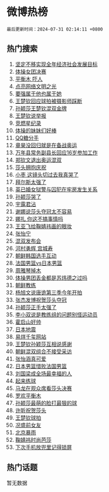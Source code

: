 # 微博热榜

`最后更新时间：2024-07-31 02:14:11 +0800`

## 热门搜索

1. [坚定不移实现全年经济社会发展目标](https://m.weibo.cn/search?containerid=100103type%3D1%26t%3D10%26q%3D%23%E5%9D%9A%E5%AE%9A%E4%B8%8D%E7%A7%BB%E5%AE%9E%E7%8E%B0%E5%85%A8%E5%B9%B4%E7%BB%8F%E6%B5%8E%E7%A4%BE%E4%BC%9A%E5%8F%91%E5%B1%95%E7%9B%AE%E6%A0%87%23&stream_entry_id=51&isnewpage=1&extparam=seat%3D1%26pos%3D0%26q%3D%2523%25E5%259D%259A%25E5%25AE%259A%25E4%25B8%258D%25E7%25A7%25BB%25E5%25AE%259E%25E7%258E%25B0%25E5%2585%25A8%25E5%25B9%25B4%25E7%25BB%258F%25E6%25B5%258E%25E7%25A4%25BE%25E4%25BC%259A%25E5%258F%2591%25E5%25B1%2595%25E7%259B%25AE%25E6%25A0%2587%2523%26stream_entry_id%3D51%26dgr%3D0%26c_type%3D51%26filter_type%3Drealtimehot%26cate%3D10103%26display_time%3D1722363250%26pre_seqid%3D1722363250153026663183)
1. [体操女团决赛](https://m.weibo.cn/search?containerid=100103type%3D1%26t%3D10%26q%3D%23%E4%BD%93%E6%93%8D%E5%A5%B3%E5%9B%A2%E5%86%B3%E8%B5%9B%23&stream_entry_id=31&isnewpage=1&extparam=seat%3D1%26pos%3D0%26q%3D%2523%25E4%25BD%2593%25E6%2593%258D%25E5%25A5%25B3%25E5%259B%25A2%25E5%2586%25B3%25E8%25B5%259B%2523%26c_type%3D31%26cate%3D5001%26band_rank%3D1%26dgr%3D0%26stream_entry_id%3D31%26flag%3D2%26filter_type%3Drealtimehot%26lcate%3D5001%26realpos%3D1%26display_time%3D1722363250%26pre_seqid%3D1722363250153026663183)
1. [平衡木 吓人](https://m.weibo.cn/search?containerid=100103type%3D1%26t%3D10%26q%3D%E5%B9%B3%E8%A1%A1%E6%9C%A8+%E5%90%93%E4%BA%BA&stream_entry_id=31&isnewpage=1&extparam=seat%3D1%26pos%3D1%26q%3D%25E5%25B9%25B3%25E8%25A1%25A1%25E6%259C%25A8%2520%25E5%2590%2593%25E4%25BA%25BA%26c_type%3D31%26cate%3D5001%26band_rank%3D2%26dgr%3D0%26stream_entry_id%3D31%26flag%3D1%26filter_type%3Drealtimehot%26lcate%3D5001%26realpos%3D2%26display_time%3D1722363250%26pre_seqid%3D1722363250153026663183)
1. [点亮网络文明之光](https://m.weibo.cn/search?containerid=100103type%3D1%26t%3D10%26q%3D%23%E7%82%B9%E4%BA%AE%E7%BD%91%E7%BB%9C%E6%96%87%E6%98%8E%E4%B9%8B%E5%85%89%23&stream_entry_id=31&isnewpage=1&extparam=seat%3D1%26pos%3D2%26q%3D%2523%25E7%2582%25B9%25E4%25BA%25AE%25E7%25BD%2591%25E7%25BB%259C%25E6%2596%2587%25E6%2598%258E%25E4%25B9%258B%25E5%2585%2589%2523%26c_type%3D31%26cate%3D5001%26band_rank%3D3%26dgr%3D0%26stream_entry_id%3D31%26flag%3D0%26filter_type%3Drealtimehot%26lcate%3D5001%26realpos%3D3%26display_time%3D1722363250%26pre_seqid%3D1722363250153026663183)
1. [要强属于他也属于她](https://m.weibo.cn/search?containerid=100103type%3D1%26t%3D10%26q%3D%23%E8%A6%81%E5%BC%BA%E5%B1%9E%E4%BA%8E%E4%BB%96%E4%B9%9F%E5%B1%9E%E4%BA%8E%E5%A5%B9%23&stream_entry_id=31&isnewpage=1&extparam=seat%3D1%26pos%3D3%26q%3D%2523%25E8%25A6%2581%25E5%25BC%25BA%25E5%25B1%259E%25E4%25BA%258E%25E4%25BB%2596%25E4%25B9%259F%25E5%25B1%259E%25E4%25BA%258E%25E5%25A5%25B9%2523%26c_type%3D31%26adid%3D248614%26topic_ad%3D1%26cate%3D5001%26band_rank%3D4%26stream_entry_id%3D31%26filter_type%3Drealtimehot%26is_ad_pos%3D1%26lcate%3D5001%26dgr%3D0%26display_time%3D1722363250%26pre_seqid%3D1722363250153026663183)
1. [王楚钦回应球拍被摄影师踩断](https://m.weibo.cn/search?containerid=100103type%3D1%26t%3D10%26q%3D%23%E7%8E%8B%E6%A5%9A%E9%92%A6%E5%9B%9E%E5%BA%94%E7%90%83%E6%8B%8D%E8%A2%AB%E6%91%84%E5%BD%B1%E5%B8%88%E8%B8%A9%E6%96%AD%23&stream_entry_id=31&isnewpage=1&extparam=seat%3D1%26pos%3D4%26q%3D%2523%25E7%258E%258B%25E6%25A5%259A%25E9%2592%25A6%25E5%259B%259E%25E5%25BA%2594%25E7%2590%2583%25E6%258B%258D%25E8%25A2%25AB%25E6%2591%2584%25E5%25BD%25B1%25E5%25B8%2588%25E8%25B8%25A9%25E6%2596%25AD%2523%26c_type%3D31%26cate%3D5001%26band_rank%3D4%26dgr%3D0%26stream_entry_id%3D31%26flag%3D16%26filter_type%3Drealtimehot%26lcate%3D5001%26realpos%3D4%26display_time%3D1722363250%26pre_seqid%3D1722363250153026663183)
1. [孙颖莎王楚钦混双金牌](https://m.weibo.cn/search?containerid=100103type%3D1%26t%3D10%26q%3D%23%E5%AD%99%E9%A2%96%E8%8E%8E%E7%8E%8B%E6%A5%9A%E9%92%A6%E6%B7%B7%E5%8F%8C%E9%87%91%E7%89%8C%23&stream_entry_id=31&isnewpage=1&extparam=seat%3D1%26pos%3D5%26q%3D%2523%25E5%25AD%2599%25E9%25A2%2596%25E8%258E%258E%25E7%258E%258B%25E6%25A5%259A%25E9%2592%25A6%25E6%25B7%25B7%25E5%258F%258C%25E9%2587%2591%25E7%2589%258C%2523%26c_type%3D31%26cate%3D5001%26band_rank%3D5%26dgr%3D0%26stream_entry_id%3D31%26flag%3D16%26filter_type%3Drealtimehot%26lcate%3D5001%26realpos%3D5%26display_time%3D1722363250%26pre_seqid%3D1722363250153026663183)
1. [王楚钦说举报](https://m.weibo.cn/search?containerid=100103type%3D1%26t%3D10%26q%3D%23%E7%8E%8B%E6%A5%9A%E9%92%A6%E8%AF%B4%E4%B8%BE%E6%8A%A5%23&stream_entry_id=31&isnewpage=1&extparam=seat%3D1%26pos%3D6%26q%3D%2523%25E7%258E%258B%25E6%25A5%259A%25E9%2592%25A6%25E8%25AF%25B4%25E4%25B8%25BE%25E6%258A%25A5%2523%26c_type%3D31%26cate%3D5001%26band_rank%3D6%26dgr%3D0%26stream_entry_id%3D31%26flag%3D2%26filter_type%3Drealtimehot%26lcate%3D5001%26realpos%3D6%26display_time%3D1722363250%26pre_seqid%3D1722363250153026663183)
1. [竞燃星纪录](https://m.weibo.cn/search?containerid=100103type%3D1%26t%3D10%26q%3D%23%E7%AB%9E%E7%87%83%E6%98%9F%E7%BA%AA%E5%BD%95%23&stream_entry_id=31&isnewpage=1&extparam=seat%3D1%26pos%3D7%26q%3D%2523%25E7%25AB%259E%25E7%2587%2583%25E6%2598%259F%25E7%25BA%25AA%25E5%25BD%2595%2523%26dgr%3D0%26adid%3D247015%26cate%3D5001%26band_rank%3D7%26stream_entry_id%3D31%26filter_type%3Drealtimehot%26is_ad_pos%3D1%26lcate%3D5001%26c_type%3D31%26display_time%3D1722363250%26pre_seqid%3D1722363250153026663183)
1. [体操的妹妹们好棒](https://m.weibo.cn/search?containerid=100103type%3D1%26t%3D10%26q%3D%23%E4%BD%93%E6%93%8D%E7%9A%84%E5%A6%B9%E5%A6%B9%E4%BB%AC%E5%A5%BD%E6%A3%92%23&stream_entry_id=31&isnewpage=1&extparam=seat%3D1%26pos%3D8%26q%3D%2523%25E4%25BD%2593%25E6%2593%258D%25E7%259A%2584%25E5%25A6%25B9%25E5%25A6%25B9%25E4%25BB%25AC%25E5%25A5%25BD%25E6%25A3%2592%2523%26c_type%3D31%26cate%3D5001%26band_rank%3D7%26dgr%3D0%26stream_entry_id%3D31%26flag%3D1%26filter_type%3Drealtimehot%26lcate%3D5001%26realpos%3D7%26display_time%3D1722363250%26pre_seqid%3D1722363250153026663183)
1. [QQ糖分手](https://m.weibo.cn/search?containerid=100103type%3D1%26t%3D10%26q%3DQQ%E7%B3%96%E5%88%86%E6%89%8B&stream_entry_id=31&isnewpage=1&extparam=seat%3D1%26pos%3D9%26q%3DQQ%25E7%25B3%2596%25E5%2588%2586%25E6%2589%258B%26c_type%3D31%26cate%3D5001%26band_rank%3D8%26dgr%3D0%26stream_entry_id%3D31%26flag%3D2%26filter_type%3Drealtimehot%26lcate%3D5001%26realpos%3D8%26display_time%3D1722363250%26pre_seqid%3D1722363250153026663183)
1. [章昊没回归就是在备战奥运](https://m.weibo.cn/search?containerid=100103type%3D1%26t%3D10%26q%3D%E7%AB%A0%E6%98%8A%E6%B2%A1%E5%9B%9E%E5%BD%92%E5%B0%B1%E6%98%AF%E5%9C%A8%E5%A4%87%E6%88%98%E5%A5%A5%E8%BF%90&stream_entry_id=31&isnewpage=1&extparam=seat%3D1%26pos%3D10%26q%3D%25E7%25AB%25A0%25E6%2598%258A%25E6%25B2%25A1%25E5%259B%259E%25E5%25BD%2592%25E5%25B0%25B1%25E6%2598%25AF%25E5%259C%25A8%25E5%25A4%2587%25E6%2588%2598%25E5%25A5%25A5%25E8%25BF%2590%26c_type%3D31%26cate%3D5001%26band_rank%3D9%26dgr%3D0%26stream_entry_id%3D31%26flag%3D1%26filter_type%3Drealtimehot%26lcate%3D5001%26realpos%3D9%26display_time%3D1722363250%26pre_seqid%3D1722363250153026663183)
1. [万年县常务副县长回应16岁参加工作](https://m.weibo.cn/search?containerid=100103type%3D1%26t%3D10%26q%3D%23%E4%B8%87%E5%B9%B4%E5%8E%BF%E5%B8%B8%E5%8A%A1%E5%89%AF%E5%8E%BF%E9%95%BF%E5%9B%9E%E5%BA%9416%E5%B2%81%E5%8F%82%E5%8A%A0%E5%B7%A5%E4%BD%9C%23&stream_entry_id=31&isnewpage=1&extparam=seat%3D1%26pos%3D11%26q%3D%2523%25E4%25B8%2587%25E5%25B9%25B4%25E5%258E%25BF%25E5%25B8%25B8%25E5%258A%25A1%25E5%2589%25AF%25E5%258E%25BF%25E9%2595%25BF%25E5%259B%259E%25E5%25BA%259416%25E5%25B2%2581%25E5%258F%2582%25E5%258A%25A0%25E5%25B7%25A5%25E4%25BD%259C%2523%26c_type%3D31%26cate%3D5001%26band_rank%3D10%26dgr%3D0%26stream_entry_id%3D31%26flag%3D0%26filter_type%3Drealtimehot%26lcate%3D5001%26realpos%3D10%26display_time%3D1722363250%26pre_seqid%3D1722363250153026663183)
1. [郑钦文退出奥运混双](https://m.weibo.cn/search?containerid=100103type%3D1%26t%3D10%26q%3D%23%E9%83%91%E9%92%A6%E6%96%87%E9%80%80%E5%87%BA%E5%A5%A5%E8%BF%90%E6%B7%B7%E5%8F%8C%23&stream_entry_id=31&isnewpage=1&extparam=seat%3D1%26pos%3D12%26q%3D%2523%25E9%2583%2591%25E9%2592%25A6%25E6%2596%2587%25E9%2580%2580%25E5%2587%25BA%25E5%25A5%25A5%25E8%25BF%2590%25E6%25B7%25B7%25E5%258F%258C%2523%26c_type%3D31%26cate%3D5001%26band_rank%3D11%26dgr%3D0%26stream_entry_id%3D31%26flag%3D2%26filter_type%3Drealtimehot%26lcate%3D5001%26realpos%3D11%26display_time%3D1722363250%26pre_seqid%3D1722363250153026663183)
1. [莎头拥抱庆祝](https://m.weibo.cn/search?containerid=100103type%3D1%26t%3D10%26q%3D%E8%8E%8E%E5%A4%B4%E6%8B%A5%E6%8A%B1%E5%BA%86%E7%A5%9D&stream_entry_id=31&isnewpage=1&extparam=seat%3D1%26pos%3D13%26q%3D%25E8%258E%258E%25E5%25A4%25B4%25E6%258B%25A5%25E6%258A%25B1%25E5%25BA%2586%25E7%25A5%259D%26c_type%3D31%26cate%3D5001%26band_rank%3D12%26dgr%3D0%26stream_entry_id%3D31%26flag%3D0%26filter_type%3Drealtimehot%26lcate%3D5001%26realpos%3D12%26display_time%3D1722363250%26pre_seqid%3D1722363250153026663183)
1. [小枣 这镜头切过去我真哭了](https://m.weibo.cn/search?containerid=100103type%3D1%26t%3D10%26q%3D%E5%B0%8F%E6%9E%A3+%E8%BF%99%E9%95%9C%E5%A4%B4%E5%88%87%E8%BF%87%E5%8E%BB%E6%88%91%E7%9C%9F%E5%93%AD%E4%BA%86&stream_entry_id=31&isnewpage=1&extparam=seat%3D1%26pos%3D14%26q%3D%25E5%25B0%258F%25E6%259E%25A3%2520%25E8%25BF%2599%25E9%2595%259C%25E5%25A4%25B4%25E5%2588%2587%25E8%25BF%2587%25E5%258E%25BB%25E6%2588%2591%25E7%259C%259F%25E5%2593%25AD%25E4%25BA%2586%26c_type%3D31%26cate%3D5001%26band_rank%3D13%26dgr%3D0%26stream_entry_id%3D31%26flag%3D2%26filter_type%3Drealtimehot%26lcate%3D5001%26realpos%3D13%26display_time%3D1722363250%26pre_seqid%3D1722363250153026663183)
1. [拜尔斯太强了](https://m.weibo.cn/search?containerid=100103type%3D1%26t%3D10%26q%3D%23%E6%8B%9C%E5%B0%94%E6%96%AF%E5%A4%AA%E5%BC%BA%E4%BA%86%23&stream_entry_id=31&isnewpage=1&extparam=seat%3D1%26pos%3D15%26q%3D%2523%25E6%258B%259C%25E5%25B0%2594%25E6%2596%25AF%25E5%25A4%25AA%25E5%25BC%25BA%25E4%25BA%2586%2523%26c_type%3D31%26cate%3D5001%26band_rank%3D14%26dgr%3D0%26stream_entry_id%3D31%26flag%3D1%26filter_type%3Drealtimehot%26lcate%3D5001%26realpos%3D14%26display_time%3D1722363250%26pre_seqid%3D1722363250153026663183)
1. [英已婚女狱警与囚犯在牢房发生关系](https://m.weibo.cn/search?containerid=100103type%3D1%26t%3D10%26q%3D%23%E8%8B%B1%E5%B7%B2%E5%A9%9A%E5%A5%B3%E7%8B%B1%E8%AD%A6%E4%B8%8E%E5%9B%9A%E7%8A%AF%E5%9C%A8%E7%89%A2%E6%88%BF%E5%8F%91%E7%94%9F%E5%85%B3%E7%B3%BB%23&stream_entry_id=31&isnewpage=1&extparam=seat%3D1%26pos%3D16%26q%3D%2523%25E8%258B%25B1%25E5%25B7%25B2%25E5%25A9%259A%25E5%25A5%25B3%25E7%258B%25B1%25E8%25AD%25A6%25E4%25B8%258E%25E5%259B%259A%25E7%258A%25AF%25E5%259C%25A8%25E7%2589%25A2%25E6%2588%25BF%25E5%258F%2591%25E7%2594%259F%25E5%2585%25B3%25E7%25B3%25BB%2523%26c_type%3D31%26cate%3D5001%26band_rank%3D15%26dgr%3D0%26stream_entry_id%3D31%26flag%3D0%26filter_type%3Drealtimehot%26lcate%3D5001%26realpos%3D15%26display_time%3D1722363250%26pre_seqid%3D1722363250153026663183)
1. [孙颖莎哭了](https://m.weibo.cn/search?containerid=100103type%3D1%26t%3D10%26q%3D%23%E5%AD%99%E9%A2%96%E8%8E%8E%E5%93%AD%E4%BA%86%23&stream_entry_id=31&isnewpage=1&extparam=seat%3D1%26pos%3D17%26q%3D%2523%25E5%25AD%2599%25E9%25A2%2596%25E8%258E%258E%25E5%2593%25AD%25E4%25BA%2586%2523%26c_type%3D31%26cate%3D5001%26band_rank%3D16%26dgr%3D0%26stream_entry_id%3D31%26flag%3D2%26filter_type%3Drealtimehot%26lcate%3D5001%26realpos%3D16%26display_time%3D1722363250%26pre_seqid%3D1722363250153026663183)
1. [宇露君沾](https://m.weibo.cn/search?containerid=100103type%3D1%26t%3D10%26q%3D%E5%AE%87%E9%9C%B2%E5%90%9B%E6%B2%BE&stream_entry_id=31&isnewpage=1&extparam=seat%3D1%26pos%3D18%26q%3D%25E5%25AE%2587%25E9%259C%25B2%25E5%2590%259B%25E6%25B2%25BE%26c_type%3D31%26cate%3D5001%26band_rank%3D17%26dgr%3D0%26stream_entry_id%3D31%26flag%3D1%26filter_type%3Drealtimehot%26lcate%3D5001%26realpos%3D17%26display_time%3D1722363250%26pre_seqid%3D1722363250153026663183)
1. [谢娜说莎头夺冠太不容易](https://m.weibo.cn/search?containerid=100103type%3D1%26t%3D10%26q%3D%23%E8%B0%A2%E5%A8%9C%E8%AF%B4%E8%8E%8E%E5%A4%B4%E5%A4%BA%E5%86%A0%E5%A4%AA%E4%B8%8D%E5%AE%B9%E6%98%93%23&stream_entry_id=31&isnewpage=1&extparam=seat%3D1%26pos%3D19%26q%3D%2523%25E8%25B0%25A2%25E5%25A8%259C%25E8%25AF%25B4%25E8%258E%258E%25E5%25A4%25B4%25E5%25A4%25BA%25E5%2586%25A0%25E5%25A4%25AA%25E4%25B8%258D%25E5%25AE%25B9%25E6%2598%2593%2523%26c_type%3D31%26cate%3D5001%26band_rank%3D18%26dgr%3D0%26stream_entry_id%3D31%26flag%3D1%26filter_type%3Drealtimehot%26lcate%3D5001%26realpos%3D18%26display_time%3D1722363250%26pre_seqid%3D1722363250153026663183)
1. [娜扎 你这不搞事情吗](https://m.weibo.cn/search?containerid=100103type%3D1%26t%3D10%26q%3D%E5%A8%9C%E6%89%8E+%E4%BD%A0%E8%BF%99%E4%B8%8D%E6%90%9E%E4%BA%8B%E6%83%85%E5%90%97&stream_entry_id=31&isnewpage=1&extparam=seat%3D1%26pos%3D20%26q%3D%25E5%25A8%259C%25E6%2589%258E%2520%25E4%25BD%25A0%25E8%25BF%2599%25E4%25B8%258D%25E6%2590%259E%25E4%25BA%258B%25E6%2583%2585%25E5%2590%2597%26c_type%3D31%26cate%3D5001%26band_rank%3D19%26dgr%3D0%26stream_entry_id%3D31%26flag%3D1%26filter_type%3Drealtimehot%26lcate%3D5001%26realpos%3D19%26display_time%3D1722363250%26pre_seqid%3D1722363250153026663183)
1. [王亚飞给鞠婧祎画的眼妆](https://m.weibo.cn/search?containerid=100103type%3D1%26t%3D10%26q%3D%23%E7%8E%8B%E4%BA%9A%E9%A3%9E%E7%BB%99%E9%9E%A0%E5%A9%A7%E7%A5%8E%E7%94%BB%E7%9A%84%E7%9C%BC%E5%A6%86%23&stream_entry_id=31&isnewpage=1&extparam=seat%3D1%26pos%3D21%26q%3D%2523%25E7%258E%258B%25E4%25BA%259A%25E9%25A3%259E%25E7%25BB%2599%25E9%259E%25A0%25E5%25A9%25A7%25E7%25A5%258E%25E7%2594%25BB%25E7%259A%2584%25E7%259C%25BC%25E5%25A6%2586%2523%26c_type%3D31%26cate%3D5001%26band_rank%3D20%26dgr%3D0%26stream_entry_id%3D31%26flag%3D0%26filter_type%3Drealtimehot%26lcate%3D5001%26realpos%3D20%26display_time%3D1722363250%26pre_seqid%3D1722363250153026663183)
1. [张怡宁](https://m.weibo.cn/search?containerid=100103type%3D1%26t%3D10%26q%3D%E5%BC%A0%E6%80%A1%E5%AE%81&stream_entry_id=31&isnewpage=1&extparam=seat%3D1%26pos%3D22%26q%3D%25E5%25BC%25A0%25E6%2580%25A1%25E5%25AE%2581%26c_type%3D31%26cate%3D5001%26band_rank%3D21%26dgr%3D0%26stream_entry_id%3D31%26flag%3D2%26filter_type%3Drealtimehot%26lcate%3D5001%26realpos%3D21%26display_time%3D1722363250%26pre_seqid%3D1722363250153026663183)
1. [混双发布会](https://m.weibo.cn/search?containerid=100103type%3D1%26t%3D10%26q%3D%23%E6%B7%B7%E5%8F%8C%E5%8F%91%E5%B8%83%E4%BC%9A%23&stream_entry_id=31&isnewpage=1&extparam=seat%3D1%26pos%3D23%26q%3D%2523%25E6%25B7%25B7%25E5%258F%258C%25E5%258F%2591%25E5%25B8%2583%25E4%25BC%259A%2523%26c_type%3D31%26cate%3D5001%26band_rank%3D22%26dgr%3D0%26stream_entry_id%3D31%26flag%3D1%26filter_type%3Drealtimehot%26lcate%3D5001%26realpos%3D22%26display_time%3D1722363250%26pre_seqid%3D1722363250153026663183)
1. [河村勇辉 宫城寿](https://m.weibo.cn/search?containerid=100103type%3D1%26t%3D10%26q%3D%E6%B2%B3%E6%9D%91%E5%8B%87%E8%BE%89+%E5%AE%AB%E5%9F%8E%E5%AF%BF&stream_entry_id=31&isnewpage=1&extparam=seat%3D1%26pos%3D24%26q%3D%25E6%25B2%25B3%25E6%259D%2591%25E5%258B%2587%25E8%25BE%2589%2520%25E5%25AE%25AB%25E5%259F%258E%25E5%25AF%25BF%26c_type%3D31%26cate%3D5001%26band_rank%3D23%26dgr%3D0%26stream_entry_id%3D31%26flag%3D1%26filter_type%3Drealtimehot%26lcate%3D5001%26realpos%3D23%26display_time%3D1722363250%26pre_seqid%3D1722363250153026663183)
1. [朝鲜韩国选手互动](https://m.weibo.cn/search?containerid=100103type%3D1%26t%3D10%26q%3D%23%E6%9C%9D%E9%B2%9C%E9%9F%A9%E5%9B%BD%E9%80%89%E6%89%8B%E4%BA%92%E5%8A%A8%23&stream_entry_id=31&isnewpage=1&extparam=seat%3D1%26pos%3D25%26q%3D%2523%25E6%259C%259D%25E9%25B2%259C%25E9%259F%25A9%25E5%259B%25BD%25E9%2580%2589%25E6%2589%258B%25E4%25BA%2592%25E5%258A%25A8%2523%26c_type%3D31%26cate%3D5001%26band_rank%3D24%26dgr%3D0%26stream_entry_id%3D31%26flag%3D0%26filter_type%3Drealtimehot%26lcate%3D5001%26realpos%3D24%26display_time%3D1722363250%26pre_seqid%3D1722363250153026663183)
1. [法国男篮vs日本男篮](https://m.weibo.cn/search?containerid=100103type%3D1%26t%3D10%26q%3D%23%E6%B3%95%E5%9B%BD%E7%94%B7%E7%AF%AEvs%E6%97%A5%E6%9C%AC%E7%94%B7%E7%AF%AE%23&stream_entry_id=31&isnewpage=1&extparam=seat%3D1%26pos%3D26%26q%3D%2523%25E6%25B3%2595%25E5%259B%25BD%25E7%2594%25B7%25E7%25AF%25AEvs%25E6%2597%25A5%25E6%259C%25AC%25E7%2594%25B7%25E7%25AF%25AE%2523%26c_type%3D31%26cate%3D5001%26band_rank%3D25%26dgr%3D0%26stream_entry_id%3D31%26flag%3D1%26filter_type%3Drealtimehot%26lcate%3D5001%26realpos%3D25%26display_time%3D1722363250%26pre_seqid%3D1722363250153026663183)
1. [周雅琴掉木](https://m.weibo.cn/search?containerid=100103type%3D1%26t%3D10%26q%3D%23%E5%91%A8%E9%9B%85%E7%90%B4%E6%8E%89%E6%9C%A8%23&stream_entry_id=31&isnewpage=1&extparam=seat%3D1%26pos%3D27%26q%3D%2523%25E5%2591%25A8%25E9%259B%2585%25E7%2590%25B4%25E6%258E%2589%25E6%259C%25A8%2523%26c_type%3D31%26cate%3D5001%26band_rank%3D26%26dgr%3D0%26stream_entry_id%3D31%26flag%3D1%26filter_type%3Drealtimehot%26lcate%3D5001%26realpos%3D26%26display_time%3D1722363250%26pre_seqid%3D1722363250153026663183)
1. [体操男团丢金都是苏炜德之过吗](https://m.weibo.cn/search?containerid=100103type%3D1%26t%3D10%26q%3D%23%E4%BD%93%E6%93%8D%E7%94%B7%E5%9B%A2%E4%B8%A2%E9%87%91%E9%83%BD%E6%98%AF%E8%8B%8F%E7%82%9C%E5%BE%B7%E4%B9%8B%E8%BF%87%E5%90%97%23&stream_entry_id=31&isnewpage=1&extparam=seat%3D1%26pos%3D28%26q%3D%2523%25E4%25BD%2593%25E6%2593%258D%25E7%2594%25B7%25E5%259B%25A2%25E4%25B8%25A2%25E9%2587%2591%25E9%2583%25BD%25E6%2598%25AF%25E8%258B%258F%25E7%2582%259C%25E5%25BE%25B7%25E4%25B9%258B%25E8%25BF%2587%25E5%2590%2597%2523%26c_type%3D31%26cate%3D5001%26band_rank%3D27%26dgr%3D0%26stream_entry_id%3D31%26flag%3D0%26filter_type%3Drealtimehot%26lcate%3D5001%26realpos%3D27%26display_time%3D1722363250%26pre_seqid%3D1722363250153026663183)
1. [朝鲜教练](https://m.weibo.cn/search?containerid=100103type%3D1%26t%3D10%26q%3D%E6%9C%9D%E9%B2%9C%E6%95%99%E7%BB%83&stream_entry_id=31&isnewpage=1&extparam=seat%3D1%26pos%3D29%26q%3D%25E6%259C%259D%25E9%25B2%259C%25E6%2595%2599%25E7%25BB%2583%26c_type%3D31%26cate%3D5001%26band_rank%3D28%26dgr%3D0%26stream_entry_id%3D31%26flag%3D0%26filter_type%3Drealtimehot%26lcate%3D5001%26realpos%3D28%26display_time%3D1722363250%26pre_seqid%3D1722363250153026663183)
1. [杨旭文说唐诡第三季今年开拍](https://m.weibo.cn/search?containerid=100103type%3D1%26t%3D10%26q%3D%E6%9D%A8%E6%97%AD%E6%96%87%E8%AF%B4%E5%94%90%E8%AF%A1%E7%AC%AC%E4%B8%89%E5%AD%A3%E4%BB%8A%E5%B9%B4%E5%BC%80%E6%8B%8D&stream_entry_id=31&isnewpage=1&extparam=seat%3D1%26pos%3D30%26q%3D%25E6%259D%25A8%25E6%2597%25AD%25E6%2596%2587%25E8%25AF%25B4%25E5%2594%2590%25E8%25AF%25A1%25E7%25AC%25AC%25E4%25B8%2589%25E5%25AD%25A3%25E4%25BB%258A%25E5%25B9%25B4%25E5%25BC%2580%25E6%258B%258D%26c_type%3D31%26cate%3D5001%26band_rank%3D29%26dgr%3D0%26stream_entry_id%3D31%26flag%3D1%26filter_type%3Drealtimehot%26lcate%3D5001%26realpos%3D29%26display_time%3D1722363250%26pre_seqid%3D1722363250153026663183)
1. [张杰发博祝贺莎头夺冠](https://m.weibo.cn/search?containerid=100103type%3D1%26t%3D10%26q%3D%23%E5%BC%A0%E6%9D%B0%E5%8F%91%E5%8D%9A%E7%A5%9D%E8%B4%BA%E8%8E%8E%E5%A4%B4%E5%A4%BA%E5%86%A0%23&stream_entry_id=31&isnewpage=1&extparam=seat%3D1%26pos%3D31%26q%3D%2523%25E5%25BC%25A0%25E6%259D%25B0%25E5%258F%2591%25E5%258D%259A%25E7%25A5%259D%25E8%25B4%25BA%25E8%258E%258E%25E5%25A4%25B4%25E5%25A4%25BA%25E5%2586%25A0%2523%26c_type%3D31%26cate%3D5001%26band_rank%3D30%26dgr%3D0%26stream_entry_id%3D31%26flag%3D0%26filter_type%3Drealtimehot%26lcate%3D5001%26realpos%3D30%26display_time%3D1722363250%26pre_seqid%3D1722363250153026663183)
1. [孙颖莎正手太强了](https://m.weibo.cn/search?containerid=100103type%3D1%26t%3D10%26q%3D%E5%AD%99%E9%A2%96%E8%8E%8E%E6%AD%A3%E6%89%8B%E5%A4%AA%E5%BC%BA%E4%BA%86&stream_entry_id=31&isnewpage=1&extparam=seat%3D1%26pos%3D32%26q%3D%25E5%25AD%2599%25E9%25A2%2596%25E8%258E%258E%25E6%25AD%25A3%25E6%2589%258B%25E5%25A4%25AA%25E5%25BC%25BA%25E4%25BA%2586%26c_type%3D31%26cate%3D5001%26band_rank%3D31%26dgr%3D0%26stream_entry_id%3D31%26flag%3D0%26filter_type%3Drealtimehot%26lcate%3D5001%26realpos%3D31%26display_time%3D1722363250%26pre_seqid%3D1722363250153026663183)
1. [李小双说是教练组的问题别怪运动员](https://m.weibo.cn/search?containerid=100103type%3D1%26t%3D10%26q%3D%23%E6%9D%8E%E5%B0%8F%E5%8F%8C%E8%AF%B4%E6%98%AF%E6%95%99%E7%BB%83%E7%BB%84%E7%9A%84%E9%97%AE%E9%A2%98%E5%88%AB%E6%80%AA%E8%BF%90%E5%8A%A8%E5%91%98%23&stream_entry_id=31&isnewpage=1&extparam=seat%3D1%26pos%3D33%26q%3D%2523%25E6%259D%258E%25E5%25B0%258F%25E5%258F%258C%25E8%25AF%25B4%25E6%2598%25AF%25E6%2595%2599%25E7%25BB%2583%25E7%25BB%2584%25E7%259A%2584%25E9%2597%25AE%25E9%25A2%2598%25E5%2588%25AB%25E6%2580%25AA%25E8%25BF%2590%25E5%258A%25A8%25E5%2591%2598%2523%26c_type%3D31%26cate%3D5001%26band_rank%3D32%26dgr%3D0%26stream_entry_id%3D31%26flag%3D0%26filter_type%3Drealtimehot%26lcate%3D5001%26realpos%3D32%26display_time%3D1722363250%26pre_seqid%3D1722363250153026663183)
1. [霍启山好帅](https://m.weibo.cn/search?containerid=100103type%3D1%26t%3D10%26q%3D%23%E9%9C%8D%E5%90%AF%E5%B1%B1%E5%A5%BD%E5%B8%85%23&stream_entry_id=31&isnewpage=1&extparam=seat%3D1%26pos%3D34%26q%3D%2523%25E9%259C%258D%25E5%2590%25AF%25E5%25B1%25B1%25E5%25A5%25BD%25E5%25B8%2585%2523%26c_type%3D31%26cate%3D5001%26band_rank%3D33%26dgr%3D0%26stream_entry_id%3D31%26flag%3D0%26filter_type%3Drealtimehot%26lcate%3D5001%26realpos%3D33%26display_time%3D1722363250%26pre_seqid%3D1722363250153026663183)
1. [日本地震](https://m.weibo.cn/search?containerid=100103type%3D1%26t%3D10%26q%3D%E6%97%A5%E6%9C%AC%E5%9C%B0%E9%9C%87&stream_entry_id=31&isnewpage=1&extparam=seat%3D1%26pos%3D35%26q%3D%25E6%2597%25A5%25E6%259C%25AC%25E5%259C%25B0%25E9%259C%2587%26c_type%3D31%26cate%3D5001%26band_rank%3D34%26dgr%3D0%26stream_entry_id%3D31%26flag%3D1%26filter_type%3Drealtimehot%26lcate%3D5001%26realpos%3D34%26display_time%3D1722363250%26pre_seqid%3D1722363250153026663183)
1. [易烊千玺网站](https://m.weibo.cn/search?containerid=100103type%3D1%26t%3D10%26q%3D%23%E6%98%93%E7%83%8A%E5%8D%83%E7%8E%BA%E7%BD%91%E7%AB%99%23&stream_entry_id=31&isnewpage=1&extparam=seat%3D1%26pos%3D36%26q%3D%2523%25E6%2598%2593%25E7%2583%258A%25E5%258D%2583%25E7%258E%25BA%25E7%25BD%2591%25E7%25AB%2599%2523%26c_type%3D31%26cate%3D5001%26band_rank%3D35%26dgr%3D0%26stream_entry_id%3D31%26flag%3D0%26filter_type%3Drealtimehot%26lcate%3D5001%26realpos%3D35%26display_time%3D1722363250%26pre_seqid%3D1722363250153026663183)
1. [王楚钦孙颖莎互相说感谢](https://m.weibo.cn/search?containerid=100103type%3D1%26t%3D10%26q%3D%23%E7%8E%8B%E6%A5%9A%E9%92%A6%E5%AD%99%E9%A2%96%E8%8E%8E%E4%BA%92%E7%9B%B8%E8%AF%B4%E6%84%9F%E8%B0%A2%23&stream_entry_id=31&isnewpage=1&extparam=seat%3D1%26pos%3D37%26q%3D%2523%25E7%258E%258B%25E6%25A5%259A%25E9%2592%25A6%25E5%25AD%2599%25E9%25A2%2596%25E8%258E%258E%25E4%25BA%2592%25E7%259B%25B8%25E8%25AF%25B4%25E6%2584%259F%25E8%25B0%25A2%2523%26c_type%3D31%26cate%3D5001%26band_rank%3D36%26dgr%3D0%26stream_entry_id%3D31%26flag%3D0%26filter_type%3Drealtimehot%26lcate%3D5001%26realpos%3D36%26display_time%3D1722363250%26pre_seqid%3D1722363250153026663183)
1. [朝鲜混双组合不接受采访](https://m.weibo.cn/search?containerid=100103type%3D1%26t%3D10%26q%3D%23%E6%9C%9D%E9%B2%9C%E6%B7%B7%E5%8F%8C%E7%BB%84%E5%90%88%E4%B8%8D%E6%8E%A5%E5%8F%97%E9%87%87%E8%AE%BF%23&stream_entry_id=31&isnewpage=1&extparam=seat%3D1%26pos%3D38%26q%3D%2523%25E6%259C%259D%25E9%25B2%259C%25E6%25B7%25B7%25E5%258F%258C%25E7%25BB%2584%25E5%2590%2588%25E4%25B8%258D%25E6%258E%25A5%25E5%258F%2597%25E9%2587%2587%25E8%25AE%25BF%2523%26c_type%3D31%26cate%3D5001%26band_rank%3D37%26dgr%3D0%26stream_entry_id%3D31%26flag%3D0%26filter_type%3Drealtimehot%26lcate%3D5001%26realpos%3D37%26display_time%3D1722363250%26pre_seqid%3D1722363250153026663183)
1. [张怡涵真可爱](https://m.weibo.cn/search?containerid=100103type%3D1%26t%3D10%26q%3D%E5%BC%A0%E6%80%A1%E6%B6%B5%E7%9C%9F%E5%8F%AF%E7%88%B1&stream_entry_id=31&isnewpage=1&extparam=seat%3D1%26pos%3D39%26q%3D%25E5%25BC%25A0%25E6%2580%25A1%25E6%25B6%25B5%25E7%259C%259F%25E5%258F%25AF%25E7%2588%25B1%26c_type%3D31%26cate%3D5001%26band_rank%3D38%26dgr%3D0%26stream_entry_id%3D31%26flag%3D1%26filter_type%3Drealtimehot%26lcate%3D5001%26realpos%3D38%26display_time%3D1722363250%26pre_seqid%3D1722363250153026663183)
1. [日本男篮惜败法国男篮](https://m.weibo.cn/search?containerid=100103type%3D1%26t%3D10%26q%3D%23%E6%97%A5%E6%9C%AC%E7%94%B7%E7%AF%AE%E6%83%9C%E8%B4%A5%E6%B3%95%E5%9B%BD%E7%94%B7%E7%AF%AE%23&stream_entry_id=31&isnewpage=1&extparam=seat%3D1%26pos%3D40%26q%3D%2523%25E6%2597%25A5%25E6%259C%25AC%25E7%2594%25B7%25E7%25AF%25AE%25E6%2583%259C%25E8%25B4%25A5%25E6%25B3%2595%25E5%259B%25BD%25E7%2594%25B7%25E7%25AF%25AE%2523%26c_type%3D31%26cate%3D5001%26band_rank%3D39%26dgr%3D0%26stream_entry_id%3D31%26flag%3D1%26filter_type%3Drealtimehot%26lcate%3D5001%26realpos%3D39%26display_time%3D1722363250%26pre_seqid%3D1722363250153026663183)
1. [刘国梁成全场最幸福的人](https://m.weibo.cn/search?containerid=100103type%3D1%26t%3D10%26q%3D%23%E5%88%98%E5%9B%BD%E6%A2%81%E6%88%90%E5%85%A8%E5%9C%BA%E6%9C%80%E5%B9%B8%E7%A6%8F%E7%9A%84%E4%BA%BA%23&stream_entry_id=31&isnewpage=1&extparam=seat%3D1%26pos%3D41%26q%3D%2523%25E5%2588%2598%25E5%259B%25BD%25E6%25A2%2581%25E6%2588%2590%25E5%2585%25A8%25E5%259C%25BA%25E6%259C%2580%25E5%25B9%25B8%25E7%25A6%258F%25E7%259A%2584%25E4%25BA%25BA%2523%26c_type%3D31%26cate%3D5001%26band_rank%3D40%26dgr%3D0%26stream_entry_id%3D31%26flag%3D1%26filter_type%3Drealtimehot%26lcate%3D5001%26realpos%3D40%26display_time%3D1722363250%26pre_seqid%3D1722363250153026663183)
1. [起来练球](https://m.weibo.cn/search?containerid=100103type%3D1%26t%3D10%26q%3D%E8%B5%B7%E6%9D%A5%E7%BB%83%E7%90%83&stream_entry_id=31&isnewpage=1&extparam=seat%3D1%26pos%3D42%26q%3D%25E8%25B5%25B7%25E6%259D%25A5%25E7%25BB%2583%25E7%2590%2583%26c_type%3D31%26cate%3D5001%26band_rank%3D41%26dgr%3D0%26stream_entry_id%3D31%26flag%3D0%26filter_type%3Drealtimehot%26lcate%3D5001%26realpos%3D41%26display_time%3D1722363250%26pre_seqid%3D1722363250153026663183)
1. [马龙在观众席看莎头决赛](https://m.weibo.cn/search?containerid=100103type%3D1%26t%3D10%26q%3D%23%E9%A9%AC%E9%BE%99%E5%9C%A8%E8%A7%82%E4%BC%97%E5%B8%AD%E7%9C%8B%E8%8E%8E%E5%A4%B4%E5%86%B3%E8%B5%9B%23&stream_entry_id=31&isnewpage=1&extparam=seat%3D1%26pos%3D43%26q%3D%2523%25E9%25A9%25AC%25E9%25BE%2599%25E5%259C%25A8%25E8%25A7%2582%25E4%25BC%2597%25E5%25B8%25AD%25E7%259C%258B%25E8%258E%258E%25E5%25A4%25B4%25E5%2586%25B3%25E8%25B5%259B%2523%26c_type%3D31%26cate%3D5001%26band_rank%3D42%26dgr%3D0%26stream_entry_id%3D31%26flag%3D0%26filter_type%3Drealtimehot%26lcate%3D5001%26realpos%3D42%26display_time%3D1722363250%26pre_seqid%3D1722363250153026663183)
1. [罗欢平衡木](https://m.weibo.cn/search?containerid=100103type%3D1%26t%3D10%26q%3D%E7%BD%97%E6%AC%A2%E5%B9%B3%E8%A1%A1%E6%9C%A8&stream_entry_id=31&isnewpage=1&extparam=seat%3D1%26pos%3D44%26q%3D%25E7%25BD%2597%25E6%25AC%25A2%25E5%25B9%25B3%25E8%25A1%25A1%25E6%259C%25A8%26c_type%3D31%26cate%3D5001%26band_rank%3D43%26dgr%3D0%26stream_entry_id%3D31%26flag%3D1%26filter_type%3Drealtimehot%26lcate%3D5001%26realpos%3D43%26display_time%3D1722363250%26pre_seqid%3D1722363250153026663183)
1. [孙颖莎最萌的脸打最狠的球](https://m.weibo.cn/search?containerid=100103type%3D1%26t%3D10%26q%3D%23%E5%AD%99%E9%A2%96%E8%8E%8E%E6%9C%80%E8%90%8C%E7%9A%84%E8%84%B8%E6%89%93%E6%9C%80%E7%8B%A0%E7%9A%84%E7%90%83%23&stream_entry_id=31&isnewpage=1&extparam=seat%3D1%26pos%3D45%26q%3D%2523%25E5%25AD%2599%25E9%25A2%2596%25E8%258E%258E%25E6%259C%2580%25E8%2590%258C%25E7%259A%2584%25E8%2584%25B8%25E6%2589%2593%25E6%259C%2580%25E7%258B%25A0%25E7%259A%2584%25E7%2590%2583%2523%26c_type%3D31%26cate%3D5001%26band_rank%3D44%26dgr%3D0%26stream_entry_id%3D31%26flag%3D0%26filter_type%3Drealtimehot%26lcate%3D5001%26realpos%3D44%26display_time%3D1722363250%26pre_seqid%3D1722363250153026663183)
1. [许昕祝贺莎头](https://m.weibo.cn/search?containerid=100103type%3D1%26t%3D10%26q%3D%23%E8%AE%B8%E6%98%95%E7%A5%9D%E8%B4%BA%E8%8E%8E%E5%A4%B4%23&stream_entry_id=31&isnewpage=1&extparam=seat%3D1%26pos%3D46%26q%3D%2523%25E8%25AE%25B8%25E6%2598%2595%25E7%25A5%259D%25E8%25B4%25BA%25E8%258E%258E%25E5%25A4%25B4%2523%26c_type%3D31%26cate%3D5001%26band_rank%3D45%26dgr%3D0%26stream_entry_id%3D31%26flag%3D0%26filter_type%3Drealtimehot%26lcate%3D5001%26realpos%3D45%26display_time%3D1722363250%26pre_seqid%3D1722363250153026663183)
1. [王楚钦球拍](https://m.weibo.cn/search?containerid=100103type%3D1%26t%3D10%26q%3D%23%E7%8E%8B%E6%A5%9A%E9%92%A6%E7%90%83%E6%8B%8D%23&stream_entry_id=31&isnewpage=1&extparam=seat%3D1%26pos%3D47%26q%3D%2523%25E7%258E%258B%25E6%25A5%259A%25E9%2592%25A6%25E7%2590%2583%25E6%258B%258D%2523%26c_type%3D31%26cate%3D5001%26band_rank%3D46%26dgr%3D0%26stream_entry_id%3D31%26flag%3D0%26filter_type%3Drealtimehot%26lcate%3D5001%26realpos%3D46%26display_time%3D1722363250%26pre_seqid%3D1722363250153026663183)
1. [况盛前女友](https://m.weibo.cn/search?containerid=100103type%3D1%26t%3D10%26q%3D%23%E5%86%B5%E7%9B%9B%E5%89%8D%E5%A5%B3%E5%8F%8B%23&stream_entry_id=31&isnewpage=1&extparam=seat%3D1%26pos%3D48%26q%3D%2523%25E5%2586%25B5%25E7%259B%259B%25E5%2589%258D%25E5%25A5%25B3%25E5%258F%258B%2523%26c_type%3D31%26cate%3D5001%26band_rank%3D47%26dgr%3D0%26stream_entry_id%3D31%26flag%3D0%26filter_type%3Drealtimehot%26lcate%3D5001%26realpos%3D47%26display_time%3D1722363250%26pre_seqid%3D1722363250153026663183)
1. [北京暴雨](https://m.weibo.cn/search?containerid=100103type%3D1%26t%3D10%26q%3D%E5%8C%97%E4%BA%AC%E6%9A%B4%E9%9B%A8&stream_entry_id=31&isnewpage=1&extparam=seat%3D1%26pos%3D49%26q%3D%25E5%258C%2597%25E4%25BA%25AC%25E6%259A%25B4%25E9%259B%25A8%26c_type%3D31%26cate%3D5001%26band_rank%3D48%26dgr%3D0%26stream_entry_id%3D31%26flag%3D0%26filter_type%3Drealtimehot%26lcate%3D5001%26realpos%3D48%26display_time%3D1722363250%26pre_seqid%3D1722363250153026663183)
1. [鞠婧祎时尚芭莎](https://m.weibo.cn/search?containerid=100103type%3D1%26t%3D10%26q%3D%E9%9E%A0%E5%A9%A7%E7%A5%8E%E6%97%B6%E5%B0%9A%E8%8A%AD%E8%8E%8E&stream_entry_id=31&isnewpage=1&extparam=seat%3D1%26pos%3D50%26q%3D%25E9%259E%25A0%25E5%25A9%25A7%25E7%25A5%258E%25E6%2597%25B6%25E5%25B0%259A%25E8%258A%25AD%25E8%258E%258E%26c_type%3D31%26cate%3D5001%26band_rank%3D49%26dgr%3D0%26stream_entry_id%3D31%26flag%3D0%26filter_type%3Drealtimehot%26lcate%3D5001%26realpos%3D49%26display_time%3D1722363250%26pre_seqid%3D1722363250153026663183)
1. [下次手机放兜里记得锁屏](https://m.weibo.cn/search?containerid=100103type%3D1%26t%3D10%26q%3D%E4%B8%8B%E6%AC%A1%E6%89%8B%E6%9C%BA%E6%94%BE%E5%85%9C%E9%87%8C%E8%AE%B0%E5%BE%97%E9%94%81%E5%B1%8F&stream_entry_id=31&isnewpage=1&extparam=seat%3D1%26pos%3D51%26q%3D%25E4%25B8%258B%25E6%25AC%25A1%25E6%2589%258B%25E6%259C%25BA%25E6%2594%25BE%25E5%2585%259C%25E9%2587%258C%25E8%25AE%25B0%25E5%25BE%2597%25E9%2594%2581%25E5%25B1%258F%26c_type%3D31%26cate%3D5001%26band_rank%3D50%26dgr%3D0%26stream_entry_id%3D31%26flag%3D1%26filter_type%3Drealtimehot%26lcate%3D5001%26realpos%3D50%26display_time%3D1722363250%26pre_seqid%3D1722363250153026663183)

## 热门话题

暂无数据
